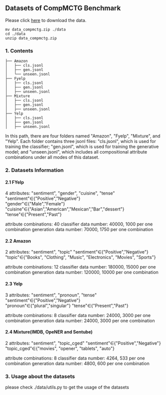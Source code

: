 ## Datasets of CompMCTG Benchmark

Please click [here](https://drive.google.com/file/d/1qUI7u2F9gYweinAtz3bGB7B7hpkSAOby/view?usp=sharing) to download the data.

```shell
mv data_compmctg.zip ./data
cd ./data
unzip data_compmctg.zip
```

### 1. Contents

```
├── Amazon
│   ├── cls.jsonl
│   ├── gen.jsonl
│   └── unseen.jsonl
├── Fyelp
│   ├── cls.jsonl
│   ├── gen.jsonl
│   ├── unseen.jsonl
├── Mixture
│   ├── cls.jsonl
│   ├── gen.jsonl
│   ├── unseen.jsonl
├── Yelp
│   ├── cls.jsonl
│   ├── gen.jsonl
│   ├── unseen.jsonl
```

In this path, there are four folders named "Amazon", "Fyelp", "Mixture", and "Yelp". Each folder contains three jsonl files: "cls.jsonl", which is used for training the classifier; "gen.jsonl", which is used for training the generative model; and "unseen.jsonl", which includes all compositional attribute combinations under all modes of this dataset.

### 2. Datasets Information

#### 2.1 FYelp
4 attributes: "sentiment", "gender", "cuisine", "tense"  
		"sentiment"$\in${"Positive","Negative"}  
		"gender"$\in${"Male","Female"}  
		"cuisine"$\in${"Asian","American","Mexican","Bar","dessert"}  
		"tense"$\in${"Present","Past"}  

attribute combinations: 40
		classifier data number: 40000, 1000 per one combination
		generation data number: 70000, 1750 per one combination

#### 2.2 Amazon

2 attributes: "sentiment", "topic" 
		"sentiment"$\in${"Positive","Negative"}  
		"topic"$\in${"Books", "Clothing", "Music", "Electronics", "Movies", "Sports"}

attribute combinations: 12
		classifier data number: 180000, 15000 per one combination
		generation data number: 120000, 10000 per one combination

#### 2.3 Yelp
3 attributes: "sentiment", "pronoun", "tense" 
		"sentiment"$\in${"Positive","Negative"}  
		"pronoun"$\in${"plural","singular"}
		"tense"$\in${"Present","Past"}

attribute combinations: 8
		classifier data number: 24000, 3000 per one combination
		generation data number: 24000, 3000 per one combination

#### 2.4 Mixture(IMDB, OpeNER and Sentube)
2 attributes: "sentiment", "topic_cged" 
		"sentiment"$\in${"Positive","Negative"}  
		"topic_cged"$\in${"movies", "opener", "tablets", "auto"}

attribute combinations: 8
		classifier data number: 4264, 533 per one combination
		generation data number: 4800, 600 per one combination

### 3. Usage about the datasets

please check ./data/utils.py to get the usage of the datasets
